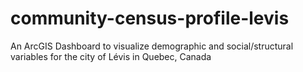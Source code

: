 # community-census-profile-levis
An ArcGIS Dashboard to visualize demographic and social/structural variables for the city of Lévis in Quebec, Canada
